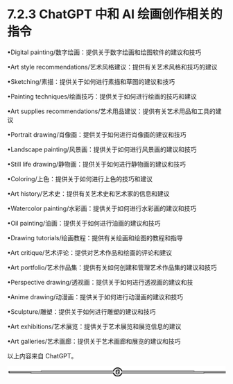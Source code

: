 # 7.2.3 ChatGPT 中和 AI 绘画创作相关的指令

•Digital painting/数字绘画：提供关于数字绘画和绘图软件的建议和技巧

•Art style recommendations/艺术风格建议：提供有关艺术风格和技巧的建议

•Sketching/素描：提供关于如何进行素描和草图的建议和技巧

•Painting techniques/绘画技巧：提供关于如何进行绘画的技巧和建议

•Art supplies recommendations/艺术用品建议：提供有关艺术用品和工具的建议

•Portrait drawing/肖像画：提供关于如何进行肖像画的建议和技巧

•Landscape painting/风景画：提供关于如何进行风景画的建议和技巧

•Still life drawing/静物画：提供关于如何进行静物画的建议和技巧

•Coloring/上色：提供关于如何进行上色的技巧和建议

•Art history/艺术史：提供有关艺术史和艺术家的信息和建议

•Watercolor painting/水彩画：提供关于如何进行水彩画的建议和技巧

•Oil painting/油画：提供关于如何进行油画的建议和技巧

•Drawing tutorials/绘画教程：提供有关绘画和绘图的教程和指导

•Art critique/艺术评论：提供对艺术作品和绘画的评论和建议

•Art portfolio/艺术作品集：提供有关如何创建和管理艺术作品集的建议和技巧

•Perspective drawing/透视画：提供关于如何进行透视画的建议和技

•Anime drawing/动漫画：提供关于如何进行动漫画的建议和技巧

•Sculpture/雕塑：提供关于如何进行雕塑的建议和技巧

•Art exhibitions/艺术展览：提供关于艺术展览和展览信息的建议

•Art galleries/艺术画廊：提供关于艺术画廊和展览的建议和技巧

以上内容来自 ChatGPT。

![](img/6ee508850b27e2c7d179da2f3eea659e.png)